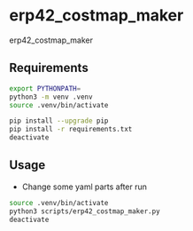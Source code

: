 # erp42_costmap_maker
erp42_costmap_maker

## Requirements
```bash
export PYTHONPATH=
python3 -m venv .venv
source .venv/bin/activate

pip install --upgrade pip
pip install -r requirements.txt
deactivate
```

## Usage
- Change some yaml parts after run
```bash
source .venv/bin/activate
python3 scripts/erp42_costmap_maker.py
deactivate
```
